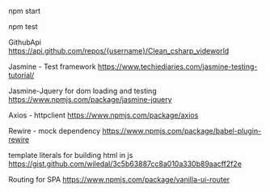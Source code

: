 npm start

npm test

GithubApi
https://api.github.com/repos/{username}/Clean_csharp_videworld

Jasmine - Test framework
https://www.techiediaries.com/jasmine-testing-tutorial/


Jasmine-Jquery for dom loading and testing
https://www.npmjs.com/package/jasmine-jquery

Axios - httpclient
https://www.npmjs.com/package/axios

Rewire - mock dependency
https://www.npmjs.com/package/babel-plugin-rewire

template literals for building html in js
https://gist.github.com/wiledal/3c5b63887cc8a010a330b89aacff2f2e


Routing for SPA
https://www.npmjs.com/package/vanilla-ui-router
